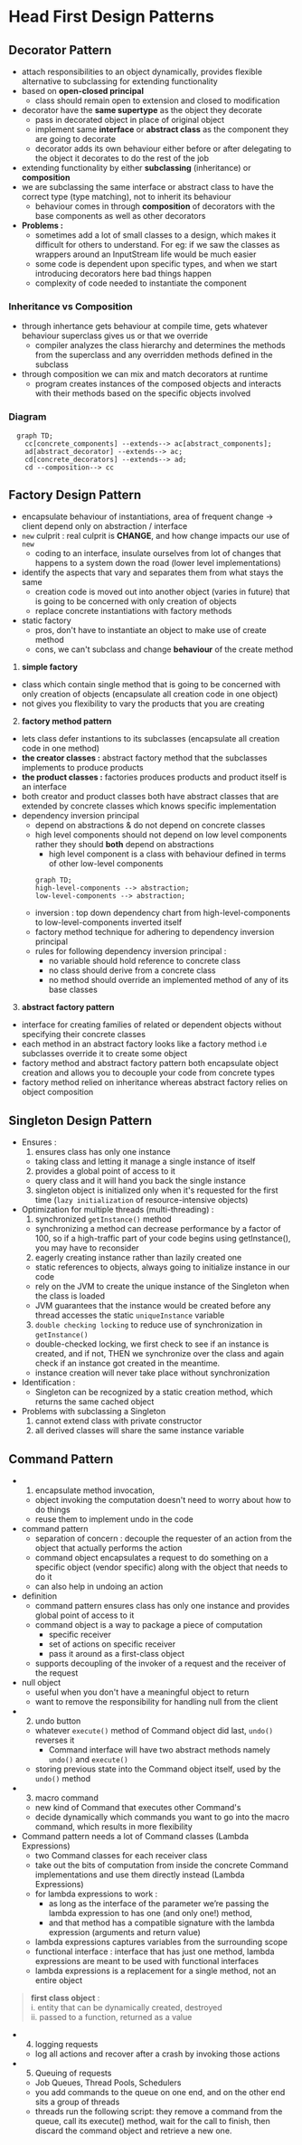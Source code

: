 # Head First Design Patterns
## Decorator Pattern
- attach responsibilities to an object dynamically, provides flexible alternative to subclassing for extending functionality
- based on **open-closed principal**
  - class should remain open to extension and closed to modification
- decorator have the **same supertype** as the object they decorate
  - pass in decorated object in place of original object
  - implement same **interface** or **abstract class** as the component they are going to decorate
  - decorator adds its own behaviour either before or after delegating to the object it decorates to do the rest of the job
- extending functionality by either **subclassing** (inheritance) or **composition**
- we are subclassing the same interface or abstract class to have the correct type (type matching), not to inherit its behaviour
  - behaviour comes in through **composition** of decorators with the base components as well as other decorators
- **Problems :** 
  - sometimes add a lot of small classes to a design, which makes it difficult for others to understand. For eg: if we saw the classes as wrappers around an InputStream life would be much easier
  - some code is dependent upon specific types, and when we start introducing decorators here bad things happen
  - complexity of code needed to instantiate the component

### Inheritance vs Composition
- through inhertance gets behaviour at compile time, gets whatever behaviour superclass gives us or that we override
  - compiler analyzes the class hierarchy and determines the methods from the superclass and any overridden methods defined in the subclass
- through composition we can mix and match decorators at runtime
  - program creates instances of the composed objects and interacts with their methods based on the specific objects involved

### Diagram
```mermaid
  graph TD;
    cc[concrete_components] --extends--> ac[abstract_components];
    ad[abstract_decorator] --extends--> ac;
    cd[concrete_decorators] --extends--> ad;
    cd --composition--> cc

```

## Factory Design Pattern
- encapsulate behaviour of instantiations, area of frequent change -> client depend only on abstraction / interface
- `new` culprit : real culprit is **CHANGE**, and how change impacts our use of `new`
  - coding to an interface, insulate ourselves from lot of changes that happens to a system down the road (lower level implementations)
- identify the aspects that vary and separates them from what stays the same
  - creation code is moved out into another object (varies in future) that is going to be concerned with only creation of objects 
  - replace concrete instantiations with factory methods
- static factory
  - pros, don't have to instantiate an object to make use of create method
  - cons, we can't subclass and change **behaviour** of the create method
1. **simple factory**
  - class which contain single method that is going to be concerned with only creation of objects (encapsulate all creation code in one object)
  - not gives you flexibility to vary the products that you are creating
2. **factory method pattern**
  - lets class defer instantions to its subclasses (encapsulate all creation code in one method)
  - **the creator classes :** abstract factory method that the subclasses implements to produce products
  - **the product classes :** factories produces products and product itself is an interface
  - both creator and product classes both have abstract classes that are extended by concrete classes which knows specific implementation
- dependency inversion principal
  - depend on abstractions & do not depend on concrete classes
  - high level components should not depend on low level components rather they should **both** depend on abstractions
    - high level component is a class with behaviour defined in terms of other low-level components
    ```mermaid
    graph TD;
    high-level-components --> abstraction;
    low-level-components --> abstraction;
    ```
  - inversion : top down dependency chart from high-level-components to low-level-components inverted itself
  - factory method technique for adhering to dependency inversion principal
  - rules for following dependency inversion principal :
    - no variable should hold reference to concrete class
    - no class should derive from a concrete class
    - no method should override an implemented method of any of its base classes
3. **abstract factory pattern**
  - interface for creating families of related or dependent objects without specifying their concrete classes
  - each method in an abstract factory looks like a factory method i.e subclasses override it to create some object
- factory method and abstract factory pattern both encapsulate object creation and allows you to decouple your code from concrete types
- factory method relied on inheritance whereas abstract factory relies on object composition

## Singleton Design Pattern
- Ensures : 
  1. ensures class has only one instance
    - taking class and letting it manage a single instance of itself
  2. provides a global point of access to it
    - query class and it will hand you back the single instance
  3. singleton object is initialized only when it's requested for the first time (`lazy initialization` of resource-intensive objects) 
- Optimization for multiple threads (multi-threading) :
  1. synchronized `getInstance()` method
    - synchronizing a method can decrease performance by a factor of 100, so if a high-traffic part of your code begins using getInstance(), you may have to reconsider
  2. eagerly creating instance rather than lazily created one
    - static references to objects, always going to initialize instance in our code
    - rely on the JVM to create the unique instance of the Singleton when the class is loaded
    - JVM guarantees that the instance would be created before any thread accesses the static `uniqueInstance` variable
  3. `double checking locking` to reduce use of synchronization in `getInstance()`
    - double-checked locking, we first check to see if an instance is created, and if not, THEN we synchronize over the class and again check if an instance got created in the meantime.
    - instance creation will never take place without synchronization
- Identification : 
  - Singleton can be recognized by a static creation method, which returns the same cached object
- Problems with subclassing a Singleton
  1. cannot extend class with private constructor
  2. all derived classes will share the same instance variable

## Command Pattern
- 1. encapsulate method invocation, 
  - object invoking the computation doesn't need to worry about how to do things
  - reuse them to implement undo in the code
- command pattern
  - separation of concern : decouple the requester of an action from the object that actually performs the action
  - command object encapsulates a request to do something on a specific object (vendor specific) along with the object that needs to do it
  - can also help in undoing an action
- definition
  - command pattern ensures class has only one instance and provides global point of access to it
  - command object is a way to package a piece of computation
    - specific receiver
    - set of actions on specific receiver
    - pass it around as a first-class object
  - supports decoupling of the invoker of a request and the receiver of the request
- null object
  - useful when you don't have a meaningful object to return
  - want to remove the responsibility for handling null from the client
- 2. undo button
  - whatever `execute()` method of Command object did last, `undo()` reverses it
    - Command interface will have two abstract methods namely `undo()` and `execute()`
  - storing previous state into the Command object itself, used by the `undo()` method
- 3. macro command
  - new kind of Command that executes other Command's
  - decide dynamically which commands you want to go into the macro command, which results in more flexibility
- Command pattern needs a lot of Command classes (Lambda Expressions)
  - two Command classes for each receiver class
  - take out the bits of computation from inside the concrete Command implementations and use them directly instead (Lambda Expressions)
  - for lambda expressions to work : 
    - as long as the interface of the parameter we’re passing the lambda expression to has one (and only one!) method, 
    - and that method has a compatible signature with the lambda expression (arguments and return value)
  - lambda expressions captures variables from the surrounding scope
  - functional interface : interface that has just one method, lambda expressions are meant to be used with functional interfaces
  - lambda expressions is a replacement for a single method, not an entire object
> **first class object** :   
> i. entity that can be dynamically created, destroyed  
> ii. passed to a function, returned as a value
- 4. logging requests
  - log all actions and recover after a crash by invoking those actions
- 5. Queuing of requests
  - Job Queues, Thread Pools, Schedulers
  - you add commands to the queue on one end, and on the other end sits a group of threads
  - threads run the following script: they remove a command from the queue, call its execute() method, wait for the call to finish, then discard the command object and retrieve a new one.